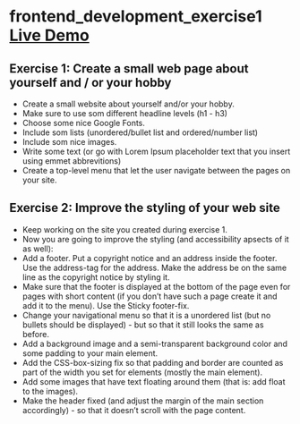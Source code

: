 # frontend_development_exercise1 [Live Demo](https://vu3xk41997.github.io/frontend_development_exercise1/)
## Exercise 1: Create a small web page about yourself and / or your hobby
* Create a small website about yourself and/or your hobby.
* Make sure to use som different headline levels (h1 - h3)
* Choose some nice Google Fonts.
* Include som lists (unordered/bullet list and ordered/number list)
* Include som nice images.
* Write some text (or go with Lorem Ipsum placeholder text that you insert using emmet abbrevitions)
* Create a top-level menu that let the user navigate between the pages on your site.

## Exercise 2: Improve the styling of your web site
* Keep working on the site you created during exercise 1.
* Now you are going to improve the styling (and accessibility apsects of it as well):
* Add a footer. Put a copyright notice and an address inside the footer. Use the address-tag for the address. Make the address be on the same line as the copyright notice by styling it.
* Make sure that the footer is displayed at the bottom of the page even for pages with short content (if you don’t have such a page create it and add it to the menu). Use the Sticky footer-fix.
* Change your navigational menu so that it is a unordered list (but no bullets should be displayed) - but so that it still looks the same as before.
* Add a background image and a semi-transparent background color and some padding to your main element.
* Add the CSS-box-sizing fix so that padding and border are counted as part of the width you set for elements (mostly the main element).
* Add some images that have text floating around them (that is: add float to the images).
* Make the header fixed (and adjust the margin of the main section accordingly) - so that it doesn’t scroll with the page content.